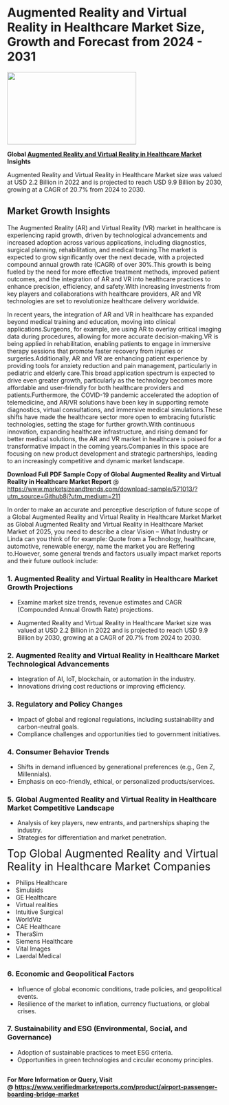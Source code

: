 <H1>Augmented Reality and Virtual Reality in Healthcare Market Size, Growth and Forecast from 2024 - 2031</H1><img class="aligncenter size-medium wp-image-584254" src="https://thirdeyenews.in/wp-content/uploads/2024/09/Global-Market-Research-300x168.jpeg" alt="" width="300" height="168" /><p><strong>Global&nbsp;<a href="https://www.marketsizeandtrends.com/download-sample/571013/?utm_source=Github8j?utm_medium=211">Augmented Reality and Virtual Reality in Healthcare Market</a> Insights</strong></p><p>Augmented Reality and Virtual Reality in Healthcare Market size was valued at USD 2.2 Billion in 2022 and is projected to reach USD 9.9 Billion by 2030, growing at a CAGR of 20.7% from 2024 to 2030.</p><p><h2>Market Growth Insights</h2> <p>The Augmented Reality (AR) and Virtual Reality (VR) market in healthcare is experiencing rapid growth, driven by technological advancements and increased adoption across various applications, including diagnostics, surgical planning, rehabilitation, and medical training.The market is expected to grow significantly over the next decade, with a projected compound annual growth rate (CAGR) of over 30%.This growth is being fueled by the need for more effective treatment methods, improved patient outcomes, and the integration of AR and VR into healthcare practices to enhance precision, efficiency, and safety.With increasing investments from key players and collaborations with healthcare providers, AR and VR technologies are set to revolutionize healthcare delivery worldwide.</p> <p>In recent years, the integration of AR and VR in healthcare has expanded beyond medical training and education, moving into clinical applications.Surgeons, for example, are using AR to overlay critical imaging data during procedures, allowing for more accurate decision-making.VR is being applied in rehabilitation, enabling patients to engage in immersive therapy sessions that promote faster recovery from injuries or surgeries.Additionally, AR and VR are enhancing patient experience by providing tools for anxiety reduction and pain management, particularly in pediatric and elderly care.This broad application spectrum is expected to drive even greater growth, particularly as the technology becomes more affordable and user-friendly for both healthcare providers and patients.Furthermore, the COVID-19 pandemic accelerated the adoption of telemedicine, and AR/VR solutions have been key in supporting remote diagnostics, virtual consultations, and immersive medical simulations.These shifts have made the healthcare sector more open to embracing futuristic technologies, setting the stage for further growth.With continuous innovation, expanding healthcare infrastructure, and rising demand for better medical solutions, the AR and VR market in healthcare is poised for a transformative impact in the coming years.Companies in this space are focusing on new product development and strategic partnerships, leading to an increasingly competitive and dynamic market landscape.<p><span class=""><strong>Download Full PDF Sample Copy of Global Augmented Reality and Virtual Reality in Healthcare Market Report</strong> @ <a href="https://www.marketsizeandtrends.com/download-sample/571013/?utm_source=Github8j?utm_medium=211" target="_blank">https://www.marketsizeandtrends.com/download-sample/571013/?utm_source=Github8j?utm_medium=211</a></span></p><p>In order to make an accurate and perceptive description of future scope of a Global&nbsp;Augmented Reality and Virtual Reality in Healthcare Market Market as Global&nbsp;Augmented Reality and Virtual Reality in Healthcare Market Market of 2025, you need to describe a clear Vision &ndash; What Industry or Linda can you think of for example: Quote from a Technology, healthcare, automotive, renewable energy, name the market you are Reffering to.However, some general trends and factors usually impact market reports and their future outlook include:</p><h3>1.&nbsp;<strong>Augmented Reality and Virtual Reality in Healthcare Market Growth Projections</strong></h3><ul><li>Examine market size trends, revenue estimates and CAGR (Compounded Annual Growth Rate) projections.</li><li><p>Augmented Reality and Virtual Reality in Healthcare Market size was valued at USD 2.2 Billion in 2022 and is projected to reach USD 9.9 Billion by 2030, growing at a CAGR of 20.7% from 2024 to 2030.</p></li></ul><h3>2.&nbsp;<strong>Augmented Reality and Virtual Reality in Healthcare Market Technological Advancements</strong></h3><ul><li>Integration of AI, IoT, blockchain, or automation in the industry.</li><li>Innovations driving cost reductions or improving efficiency.</li></ul><h3>3.&nbsp;<strong>Regulatory and Policy Changes</strong></h3><ul><li>Impact of global and regional regulations, including sustainability and carbon-neutral goals.</li><li>Compliance challenges and opportunities tied to government initiatives.</li></ul><h3>4.&nbsp;<strong>Consumer Behavior Trends</strong></h3><ul><li>Shifts in demand influenced by generational preferences (e.g., Gen Z, Millennials).</li><li>Emphasis on eco-friendly, ethical, or personalized products/services.</li></ul><h3>5.&nbsp;<strong>Global Augmented Reality and Virtual Reality in Healthcare Market Competitive Landscape</strong></h3><ul><li>Analysis of key players, new entrants, and partnerships shaping the industry.</li><li>Strategies for differentiation and market penetration.</li></ul><p data-pm-slice="1 1 []"><span style="color: inherit; font-family: inherit; font-size: 25px;">Top Global Augmented Reality and Virtual Reality in Healthcare Market Companies</span></p><div class="" data-test-id=""><p><li>Philips Healthcare</li><li> Simulaids</li><li> GE Healthcare</li><li> Virtual realities</li><li> Intuitive Surgical</li><li> WorldViz</li><li> CAE Healthcare</li><li> TheraSim</li><li> Siemens Healthcare</li><li> Vital Images</li><li> Laerdal Medical</li></p></div><h3>6.&nbsp;<strong>Economic and Geopolitical Factors</strong></h3><ul><li>Influence of global economic conditions, trade policies, and geopolitical events.</li><li>Resilience of the market to inflation, currency fluctuations, or global crises.</li></ul><h3>7.&nbsp;<strong>Sustainability and ESG (Environmental, Social, and Governance)</strong></h3><ul><li>Adoption of sustainable practices to meet ESG criteria.</li><li>Opportunities in green technologies and circular economy principles.</li></ul><h2><strong style="font-size: 14px;">For More Information or Query, Visit @&nbsp;</strong><a style="background-color: #ffffff; font-size: 14px;" href="https://www.marketsizeandtrends.com/report/augmented-reality-and-virtual-reality-in-healthcare-market/" target="_blank">https://www.verifiedmarketreports.com/product/airport-passenger-boarding-bridge-market</a></h2>